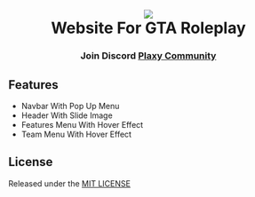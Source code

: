 <h1 align="center">
  <br>
  <img src="https://img.devrant.com/devrant/rant/r_847295_MenWV.gif">
  <br>
  Website For GTA Roleplay 
  <br>
</h1>

<h3 align=center>Join Discord <a href=https://discord.gg/fBkQdPU> Plaxy Community</a></h3>

## Features

  * Navbar With Pop Up Menu
  * Header With Slide Image
  * Features Menu With Hover Effect
  * Team Menu With Hover Effect
  

## License

Released under the [MIT LICENSE](https://www.mit.edu/~amini/LICENSE.md)

